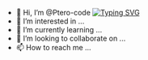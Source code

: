 - 👋 Hi, I’m @Ptero-code
[![Typing SVG](https://readme-typing-svg.herokuapp.com?color=%2336BCF7&lines=Junior+frontend+developer)](https://git.io/typing-svg)
- 👀 I’m interested in ...
- 🌱 I’m currently learning ...
- 💞️ I’m looking to collaborate on ...
- 📫 How to reach me ...

<!---
Ptero-code/Ptero-code is a ✨ special ✨ repository because its `README.md` (this file) appears on your GitHub profile.
You can click the Preview link to take a look at your changes.
--->
